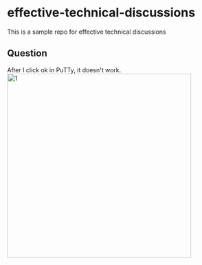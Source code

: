 # effective-technical-discussions
This is a sample repo for effective technical discussions

## Question
After I click ok in PuTTy, it doesn't work.
<img width="428" alt="1" src="https://user-images.githubusercontent.com/52492959/89900187-fa4d1100-dc15-11ea-95cd-24185656baa9.PNG">
